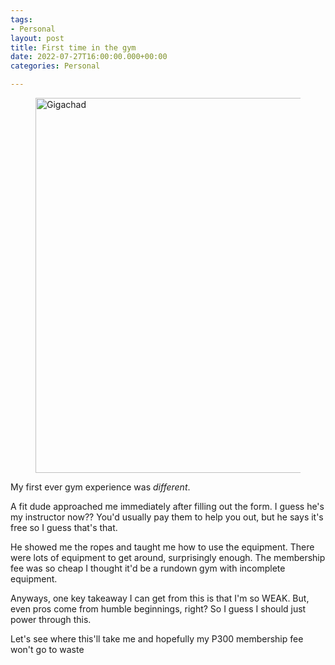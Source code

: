 ```yaml
---
tags:
- Personal
layout: post
title: First time in the gym
date: 2022-07-27T16:00:00.000+00:00
categories: Personal

---
```

<figure><img src="https://cdn.discordapp.com/attachments/993410728088305734/1002182080446337154/GigaChad.-.jpg" alt="Gigachad" style="width:600px;"> <figcaption></figcaption> </figure>

My first ever gym experience was _different_.

A fit dude approached me immediately after filling out the form. I guess he's my instructor now?? You'd usually pay them to help you out, but he says it's free so I guess that's that.

He showed me the ropes and taught me how to use the equipment. There were lots of equipment to get around, surprisingly enough. The membership fee was so cheap I thought it'd be a rundown gym with incomplete equipment.

Anyways, one key takeaway I can get from this is that I'm so WEAK. But, even pros come from humble beginnings, right? So I guess I should just power through this.

Let's see where this'll take me and hopefully my P300 membership fee won't go to waste